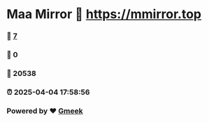 # Maa Mirror :link: https://mmirror.top 
### :page_facing_up: [7](https://mmirror.top/tag.html) 
### :speech_balloon: 0 
### :hibiscus: 20538 
### :alarm_clock: 2025-04-04 17:58:56 
### Powered by :heart: [Gmeek](https://github.com/Meekdai/Gmeek)
